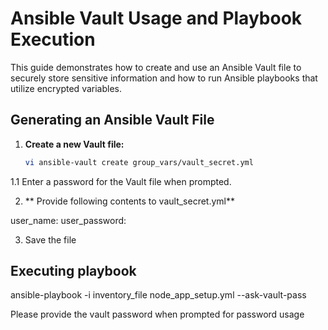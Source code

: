 # Ansible Vault Usage and Playbook Execution

This guide demonstrates how to create and use an Ansible Vault file to securely store sensitive information and how to run Ansible playbooks that utilize encrypted variables.

## Generating an Ansible Vault File

1. **Create a new Vault file:**

   ```bash
   vi ansible-vault create group_vars/vault_secret.yml

  1.1 Enter a password for the Vault file when prompted.

2.  ** Provide following contents to vault_secret.yml**

   user_name:
   user_password:

3. Save the file 

## Executing playbook 

ansible-playbook -i inventory_file node_app_setup.yml --ask-vault-pass

Please provide the vault password when prompted for password usage
